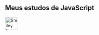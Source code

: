 ## Meus estudos de JavaScript

<img src="https://github.githubassets.com/images/icons/emoji/unicode/1f680.png" alt="Smiley face" height="42" width="42">
